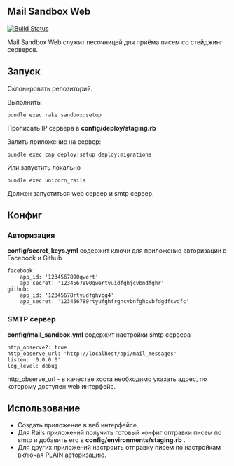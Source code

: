 ## Mail Sandbox Web

[![Build Status](https://secure.travis-ci.org/kaize/mail_sandbox_web.png)](http://travis-ci.org/kaize/mail_sandbox_web)

Mail Sandbox Web служит песочницей для приёма писем со стейджинг серверов.

## Запуск

Cклонировать репозиторий.

Выполнить:
 
    bundle exec rake sandbox:setup

Прописать IP сервера в __config/deploy/staging.rb__

Залить приложение на сервер:

    bundle exec cap deploy:setup deploy:migrations

Или запустить локально
 
    bundle exec unicorn_rails

Должен запуститься web сервер и smtp сервер.

## Конфиг

### Авторизация

__config/secret_keys.yml__ содержит ключи для приложение авторизации в Facebook и Github

    facebook:
        app_id: '1234567890qwert'
        app_secret: '1234567890qwertyuidfghjcvbndfghr'
    github:
        app_id: '12345678rtyudfghvbg4'
        app_secret: '123456789rtyufghfrghcvbnfghcvbfdgdfcvdfc'



### SMTP сервер

__сonfig/mail_sandbox.yml__ содержит настройки smtp сервера

    http_observe?: true
    http_observe_url: 'http://localhost/api/mail_messages'
    listen: '0.0.0.0'
    log_level: debug

http_observe_url - в качестве хоста необходимо указать адрес, по которому доступен web интерфейс.

## Использование

- Создать приложение в веб интерфейсе.
- Для Rails приложений получить готовый конфиг оптравки писем по smtp и добавить его в __config/environments/staging.rb__ .
- Для других приложений настроить отправку писем по настройкам включая PLAIN авторизацию.
